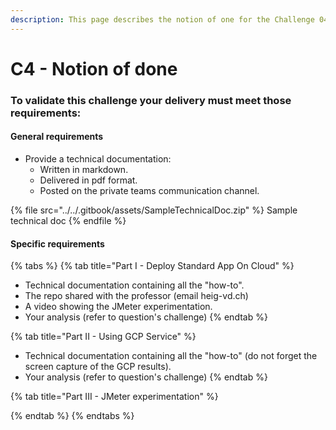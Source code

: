 ```yaml
---
description: This page describes the notion of one for the Challenge 04
---
```


# C4 - Notion of done

### To validate this challenge your delivery must meet those requirements:

#### General requirements

* Provide a technical documentation:
  * Written in markdown.
  * Delivered in pdf format.
  * Posted on the private teams communication channel.

{% file src="../../.gitbook/assets/SampleTechnicalDoc.zip" %}
Sample technical doc
{% endfile %}

#### Specific requirements

{% tabs %}
{% tab title="Part I - Deploy Standard App On Cloud" %}
* Technical documentation containing all the "how-to".
* The repo shared with the professor (email heig-vd.ch)
* A video showing the JMeter experimentation.
* Your analysis (refer to question's challenge)&#x20;
{% endtab %}

{% tab title="Part II - Using GCP Service" %}
* Technical documentation containing all the "how-to" (do not forget the screen capture of the GCP results).
* Your analysis (refer to question's challenge)&#x20;
{% endtab %}

{% tab title="Part III - JMeter experimentation" %}

{% endtab %}
{% endtabs %}

